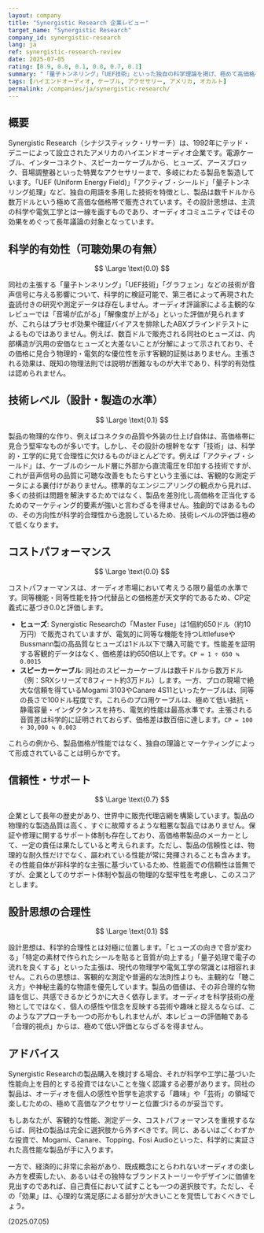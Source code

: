 ```yaml
---
layout: company
title: "Synergistic Research 企業レビュー"
target_name: "Synergistic Research"
company_id: synergistic-research
lang: ja
ref: synergistic-research-review
date: 2025-07-05
rating: [0.9, 0.0, 0.1, 0.0, 0.7, 0.1]
summary: "「量子トンネリング」「UEF技術」といった独自の科学理論を掲げ、極めて高価格帯のケーブルやアクセサリーを展開するオーディオ企業。その製品は、主流の科学・工学の観点からは効果の根拠が不明瞭なものが大半を占める。ブランド価値や主観的な音質評価を信じるユーザーには支持される一方、客観的な性能対価格比はオーディオ市場で最も低い水準にある。購入には、科学的合理性よりも個人の信念が試されると言えるだろう。"
tags: [ハイエンドオーディオ, ケーブル, アクセサリー, アメリカ, オカルト]
permalink: /companies/ja/synergistic-research/
---
```


## 概要

Synergistic Research（シナジスティック・リサーチ）は、1992年にテッド・デニーによって設立されたアメリカのハイエンドオーディオ企業です。電源ケーブル、インターコネクト、スピーカーケーブルから、ヒューズ、アースブロック、音場調整器といった特異なアクセサリーまで、多岐にわたる製品を製造しています。「UEF (Uniform Energy Field)」「アクティブ・シールド」「量子トンネリング処理」など、独自の用語を多用した技術を特徴とし、製品は数千ドルから数万ドルという極めて高価な価格帯で販売されています。その設計思想は、主流の科学や電気工学とは一線を画すものであり、オーディオコミュニティではその効果をめぐって長年議論の対象となっています。

## 科学的有効性（可聴効果の有無）

$$ \Large \text{0.0} $$

同社の主張する「量子トンネリング」「UEF技術」「グラフェン」などの技術が音声信号に与える影響について、科学的に検証可能で、第三者によって再現された査読付きの研究や測定データは存在しません。オーディオ評論家による主観的なレビューでは「音場が広がる」「解像度が上がる」といった評価が見られますが、これらはプラセボ効果や確証バイアスを排除したABXブラインドテストによるものではありません。例えば、数百ドルで販売される同社のヒューズは、内部構造が汎用の安価なヒューズと大差ないことが分解によって示されており、その価格に見合う物理的・電気的な優位性を示す客観的証拠はありません。主張される効果は、既知の物理法則では説明が困難なものが大半であり、科学的有効性は認められません。

## 技術レベル（設計・製造の水準）

$$ \Large \text{0.1} $$

製品の物理的な作り、例えばコネクタの品質や外装の仕上げ自体は、高価格帯に見合う堅牢なものが多いです。しかし、その設計の根幹をなす「技術」は、科学的・工学的に見て合理性に欠けるものがほとんどです。例えば「アクティブ・シールド」は、ケーブルのシールド層に外部から直流電圧を印加する技術ですが、これが音声信号の品質に可聴な改善をもたらすという主張には、客観的な測定データによる裏付けがありません。標準的なエンジニアリングの観点から見れば、多くの技術は問題を解決するためではなく、製品を差別化し高価格を正当化するためのマーケティング的要素が強いと言わざるを得ません。独創的ではあるものの、その方向性が科学的合理性から逸脱しているため、技術レベルの評価は極めて低くなります。

## コストパフォーマンス

$$ \Large \text{0.0} $$

コストパフォーマンスは、オーディオ市場において考えうる限り最低の水準です。同等機能・同等性能を持つ代替品との価格差が天文学的であるため、CP定義式に基づき0.0と評価します。

-   **ヒューズ**: Synergistic Researchの「Master Fuse」は1個約650ドル（約10万円）で販売されていますが、電気的に同等な機能を持つLittlefuseやBussmann製の高品質なヒューズは1ドル以下で購入可能です。性能差を証明する客観的データはなく、価格差は約650倍以上です。`CP = 1 ÷ 650 ≒ 0.0015`
-   **スピーカーケーブル**: 同社のスピーカーケーブルは数千ドルから数万ドル（例：SRXシリーズで8フィート約3万ドル）します。一方、プロの現場で絶大な信頼を得ているMogami 3103やCanare 4S11といったケーブルは、同等の長さで100ドル程度です。これらのプロ用ケーブルは、極めて低い抵抗・静電容量・インダクタンスを持ち、電気的性能は最高水準です。主張される音質差は科学的に証明されておらず、価格差は数百倍に達します。`CP = 100 ÷ 30,000 ≒ 0.003`

これらの例から、製品価格が性能ではなく、独自の理論とマーケティングによって形成されていることは明らかです。

## 信頼性・サポート

$$ \Large \text{0.7} $$

企業として長年の歴史があり、世界中に販売代理店網を構築しています。製品の物理的な製造品質は高く、すぐに故障するような粗悪な製品ではありません。保証や修理に関するサポート体制も存在しており、高価格帯製品のメーカーとして、一定の責任は果たしていると考えられます。ただし、製品の信頼性とは、物理的な耐久性だけでなく、謳われている性能が常に発揮されることも含みます。その性能自体が非科学的な主張に基づいているため、性能面での信頼性は皆無ですが、企業としてのサポート体制や製品の物理的な堅牢性を考慮し、このスコアとします。

## 設計思想の合理性

$$ \Large \text{0.1} $$

設計思想は、科学的合理性とは対極に位置します。「ヒューズの向きで音が変わる」「特定の素材で作られたシールを貼ると音質が向上する」「量子処理で電子の流れを良くする」といった主張は、現代の物理学や電気工学の常識とは相容れません。これらの思想は、客観的な測定や普遍的な法則性よりも、主観的な「聴こえ方」や神秘主義的な物語を優先しています。製品の価値は、その非合理的な物語を信じ、共感できるかどうかに大きく依存します。オーディオを科学技術の産物としてではなく、個人の感性や信念を反映する芸術や趣味と捉えるならば、このようなアプローチも一つの形かもしれませんが、本レビューの評価軸である「合理的視点」からは、極めて低い評価とならざるを得ません。

## アドバイス

Synergistic Researchの製品購入を検討する場合、それが科学や工学に基づいた性能向上を目的とする投資ではないことを強く認識する必要があります。同社の製品は、オーディオを個人の感性や哲学を追求する「趣味」や「芸術」の領域で楽しむための、極めて高価なアクセサリーと位置づけるのが妥当です。

もしあなたが、客観的な性能、測定データ、コストパフォーマンスを重視するならば、同社の製品は完全に選択肢から外すべきです。同じ、あるいはごくわずかな投資で、Mogami、Canare、Topping、Fosi Audioといった、科学的に実証された高性能な製品が手に入ります。

一方で、経済的に非常に余裕があり、既成概念にとらわれないオーディオの楽しみ方を模索したい、あるいはその独特なブランドストーリーやデザインに価値を見出すのであれば、自己責任において試すことも一つの選択肢です。ただし、その「効果」は、心理的な満足感による部分が大きいことを覚悟しておくべきでしょう。

(2025.07.05)
